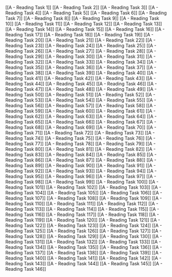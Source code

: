 [[A - Reading Task 1]]
[[A - Reading Task 2]]
[[A - Reading Task 3]]
[[A - Reading Task 4]]
[[A - Reading Task 5]]
[[A - Reading Task 6]]
[[A - Reading Task 7]]
[[A - Reading Task 8]]
[[A - Reading Task 9]]
[[A - Reading Task 10]]
[[A - Reading Task 11]]
[[A - Reading Task 12]]
[[A - Reading Task 13]]
[[A - Reading Task 14]]
[[A - Reading Task 15]]
[[A - Reading Task 16]]
[[A - Reading Task 17]]
[[A - Reading Task 18]]
[[A - Reading Task 19]]
[[A - Reading Task 20]]
[[A - Reading Task 21]]
[[A - Reading Task 22]]
[[A - Reading Task 23]]
[[A - Reading Task 24]]
[[A - Reading Task 25]]
[[A - Reading Task 26]]
[[A - Reading Task 27]]
[[A - Reading Task 28]]
[[A - Reading Task 29]]
[[A - Reading Task 30]]
[[A - Reading Task 31]]
[[A - Reading Task 32]]
[[A - Reading Task 33]]
[[A - Reading Task 34]]
[[A - Reading Task 35]]
[[A - Reading Task 36]]
[[A - Reading Task 37]]
[[A - Reading Task 38]]
[[A - Reading Task 39]]
[[A - Reading Task 40]]
[[A - Reading Task 41]]
[[A - Reading Task 42]]
[[A - Reading Task 43]]
[[A - Reading Task 44]]
[[A - Reading Task 45]]
[[A - Reading Task 46]]
[[A - Reading Task 47]]
[[A - Reading Task 48]]
[[A - Reading Task 49]]
[[A - Reading Task 50]]
[[A - Reading Task 51]]
[[A - Reading Task 52]]
[[A - Reading Task 53]]
[[A - Reading Task 54]]
[[A - Reading Task 55]]
[[A - Reading Task 56]]
[[A - Reading Task 57]]
[[A - Reading Task 58]]
[[A - Reading Task 59]]
[[A - Reading Task 60]]
[[A - Reading Task 61]]
[[A - Reading Task 62]]
[[A - Reading Task 63]]
[[A - Reading Task 64]]
[[A - Reading Task 65]]
[[A - Reading Task 66]]
[[A - Reading Task 67]]
[[A - Reading Task 68]]
[[A - Reading Task 69]]
[[A - Reading Task 70]]
[[A - Reading Task 71]]
[[A - Reading Task 72]]
[[A - Reading Task 73]]
[[A - Reading Task 74]]
[[A - Reading Task 75]]
[[A - Reading Task 76]]
[[A - Reading Task 77]]
[[A - Reading Task 78]]
[[A - Reading Task 79]]
[[A - Reading Task 80]]
[[A - Reading Task 81]]
[[A - Reading Task 82]]
[[A - Reading Task 83]]
[[A - Reading Task 84]]
[[A - Reading Task 85]]
[[A - Reading Task 86]]
[[A - Reading Task 87]]
[[A - Reading Task 88]]
[[A - Reading Task 89]]
[[A - Reading Task 90]]
[[A - Reading Task 91]]
[[A - Reading Task 92]]
[[A - Reading Task 93]]
[[A - Reading Task 94]]
[[A - Reading Task 95]]
[[A - Reading Task 96]]
[[A - Reading Task 97]]
[[A - Reading Task 98]]
[[A - Reading Task 99]]
[[A - Reading Task 100]]
[[A - Reading Task 101]]
[[A - Reading Task 102]]
[[A - Reading Task 103]]
[[A - Reading Task 104]]
[[A - Reading Task 105]]
[[A - Reading Task 106]]
[[A - Reading Task 107]]
[[A - Reading Task 108]]
[[A - Reading Task 109]]
[[A - Reading Task 110]]
[[A - Reading Task 111]]
[[A - Reading Task 112]]
[[A - Reading Task 113]]
[[A - Reading Task 114]]
[[A - Reading Task 115]]
[[A - Reading Task 116]]
[[A - Reading Task 117]]
[[A - Reading Task 118]]
[[A - Reading Task 119]]
[[A - Reading Task 120]]
[[A - Reading Task 121]]
[[A - Reading Task 122]]
[[A - Reading Task 123]]
[[A - Reading Task 124]]
[[A - Reading Task 125]]
[[A - Reading Task 126]]
[[A - Reading Task 127]]
[[A - Reading Task 128]]
[[A - Reading Task 129]]
[[A - Reading Task 130]]
[[A - Reading Task 131]]
[[A - Reading Task 132]]
[[A - Reading Task 133]]
[[A - Reading Task 134]]
[[A - Reading Task 135]]
[[A - Reading Task 136]]
[[A - Reading Task 137]]
[[A - Reading Task 138]]
[[A - Reading Task 139]]
[[A - Reading Task 140]]
[[A - Reading Task 141]]
[[A - Reading Task 142]]
[[A - Reading Task 143]]
[[A - Reading Task 144]]
[[A - Reading Task 145]]
[[A - Reading Task 146]]
